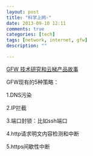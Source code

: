 ```yaml
---
layout: post
title: "科学上网-"
date: 2013-09-10 12:11
comments: true
categories: [tech]
tags: [network, internet, gfw]
description: ""

---
```


[GFW 技术研究和云梯产品故事](http://teahour.fm/2013/07/09/gfw-and-vpncloud.html)

GFW现有的5种策略：

1.DNS污染

2.IP拦截

3.端口封锁：比如ssh端口

4.http请求明文内容检测和中断

5.https间歇性中断

